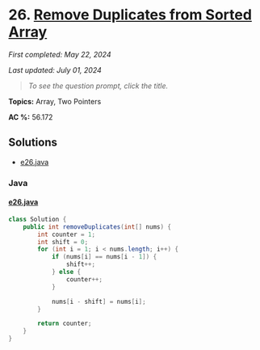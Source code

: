 # 26. [Remove Duplicates from Sorted Array](<https://leetcode.com/problems/remove-duplicates-from-sorted-array>)

*First completed: May 22, 2024*

*Last updated: July 01, 2024*


> *To see the question prompt, click the title.*

**Topics:** Array, Two Pointers

**AC %:** 56.172


## Solutions

- [e26.java](<../my-submissions/e26.java>)
### Java
#### [e26.java](<../my-submissions/e26.java>)
```Java
class Solution {
    public int removeDuplicates(int[] nums) {
        int counter = 1;
        int shift = 0;
        for (int i = 1; i < nums.length; i++) {
            if (nums[i] == nums[i - 1]) {
                shift++;
            } else {
                counter++;
            }

            nums[i - shift] = nums[i];
        }

        return counter;
    }
}
```

